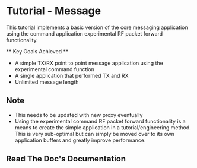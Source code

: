 
# Tutorial - Message

This tutorial implements a basic version of the core messaging application using the command application experimental RF packet forward functionality.
 
** Key Goals Achieved **

* A simple TX/RX point to point message application using the experimental command function
* A single application that performed TX and RX
* Unlimited message length


## Note
* This needs to be updated with new proxy eventually 
* Using the experimental command RF packet forward functionality is a means to create the simple application in a tutorial/engineering method. This is very sub-optimal but can simply be moved over to its own application buffers and greatly improve performance.

## Read The Doc's Documentation
